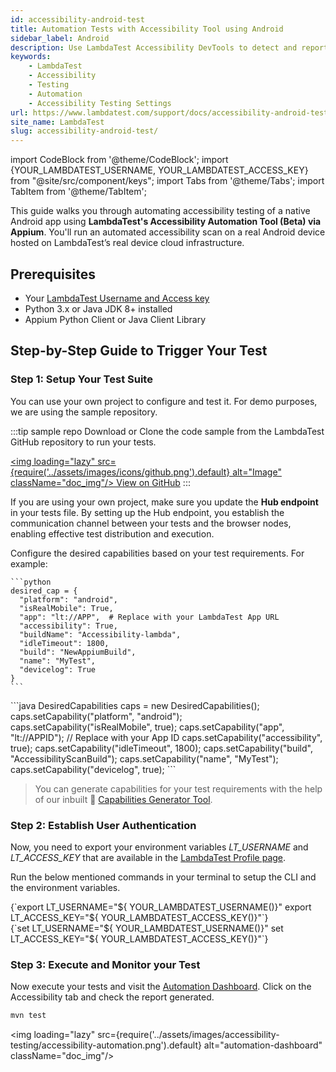 ```yaml
---
id: accessibility-android-test
title: Automation Tests with Accessibility Tool using Android
sidebar_label: Android
description: Use LambdaTest Accessibility DevTools to detect and report accessibility issues with automation, following WCAG guidelines.
keywords:
    - LambdaTest
    - Accessibility
    - Testing
    - Automation
    - Accessibility Testing Settings
url: https://www.lambdatest.com/support/docs/accessibility-android-test/
site_name: LambdaTest
slug: accessibility-android-test/
---
```

 
import CodeBlock from '@theme/CodeBlock';
import {YOUR_LAMBDATEST_USERNAME, YOUR_LAMBDATEST_ACCESS_KEY} from "@site/src/component/keys";
import Tabs from '@theme/Tabs';
import TabItem from '@theme/TabItem';

<script type="application/ld+json"
      dangerouslySetInnerHTML={{ __html: JSON.stringify({
       "@context": "https://schema.org",
        "@type": "BreadcrumbList",
        "itemListElement": [{
          "@type": "ListItem",
          "position": 1,
          "name": "Home",
          "item": "https://www.lambdatest.com"
        },{
          "@type": "ListItem",
          "position": 2,
          "name": "Support",
          "item": "https://www.lambdatest.com/support/docs/"
        },{
          "@type": "ListItem",
          "position": 3,
          "name": "Accessibility Android Test",
          "item": "https://www.lambdatest.com/support/docs/accessibility-android-test/"
        }]
      })
    }}
></script>

This guide walks you through automating accessibility testing of a native Android app using **LambdaTest's Accessibility Automation Tool (Beta) via Appium**. You'll run an automated accessibility scan on a real Android device hosted on LambdaTest’s real device cloud infrastructure.

## Prerequisites

- Your [LambdaTest Username and Access key](/support/docs/using-environment-variables-for-authentication-credentials/)
- Python 3.x or Java JDK 8+ installed
- Appium Python Client or Java Client Library

## Step-by-Step Guide to Trigger Your Test

### Step 1: Setup Your Test Suite

You can use your own project to configure and test it. For demo purposes, we are using the sample repository.

:::tip sample repo
Download or Clone the code sample from the LambdaTest GitHub repository to run your tests.

<a href="https://github.com/LambdaTest/lambdatest-accessibility-selenium" className="github__anchor"><img loading="lazy" src={require('../assets/images/icons/github.png').default} alt="Image" className="doc_img"/> View on GitHub</a>
:::

If you are using your own project, make sure you update the **Hub endpoint** in your tests file. By setting up the Hub endpoint, you establish the communication channel between your tests and the browser nodes, enabling effective test distribution and execution.

Configure the desired capabilities based on your test requirements. For example:

<Tabs className="docs__val">

<TabItem value="python" label="Python" default>

  <div className="lambdatest__codeblock">
    
    ```python
    desired_cap = {
      "platform": "android",
      "isRealMobile": True,
      "app": "lt://APP",  # Replace with your LambdaTest App URL
      "accessibility": True,
      "buildName": "Accessibility-lambda",
      "idleTimeout": 1800,
      "build": "NewAppiumBuild",
      "name": "MyTest",
      "devicelog": True
    }
    ```

  </div>

</TabItem>

<TabItem value="java" label="Java" default>

  <div className="lambdatest__codeblock">
    ```java
    DesiredCapabilities caps = new DesiredCapabilities();
    caps.setCapability("platform", "android");
    caps.setCapability("isRealMobile", true);
    caps.setCapability("app", "lt://APPID"); // Replace with your App ID
    caps.setCapability("accessibility", true);
    caps.setCapability("idleTimeout", 1800);
    caps.setCapability("build", "AccessibilityScanBuild");
    caps.setCapability("name", "MyTest");
    caps.setCapability("devicelog", true);
    ```
</div>

</TabItem>
</Tabs>


> You can generate capabilities for your test requirements with the help of our inbuilt 🔗 [Capabilities Generator Tool](https://www.lambdatest.com/capabilities-generator/).

### Step 2: Establish User Authentication

Now, you need to export your environment variables *LT_USERNAME* and *LT_ACCESS_KEY* that are available in the [LambdaTest Profile page](https://accounts.lambdatest.com/detail/profile).

Run the below mentioned commands in your terminal to setup the CLI and the environment variables.

<Tabs className="docs__val">

<TabItem value="bash" label="Linux / MacOS" default>

  <div className="lambdatest__codeblock">
    <CodeBlock className="language-bash">
  {`export LT_USERNAME="${ YOUR_LAMBDATEST_USERNAME()}"
export LT_ACCESS_KEY="${ YOUR_LAMBDATEST_ACCESS_KEY()}"`}
  </CodeBlock>
</div>

</TabItem>

<TabItem value="powershell" label="Windows" default>

  <div className="lambdatest__codeblock">
    <CodeBlock className="language-powershell">
  {`set LT_USERNAME="${ YOUR_LAMBDATEST_USERNAME()}"
set LT_ACCESS_KEY="${ YOUR_LAMBDATEST_ACCESS_KEY()}"`}
  </CodeBlock>
</div>

</TabItem>
</Tabs>

### Step 3: Execute and Monitor your Test

Now execute your tests and visit the [Automation Dashboard](https://accounts.lambdatest.com/dashboard). Click on the Accessibility tab and check the report generated.

```bash
mvn test
```

<img loading="lazy" src={require('../assets/images/accessibility-testing/accessibility-automation.png').default} alt="automation-dashboard" className="doc_img"/>
